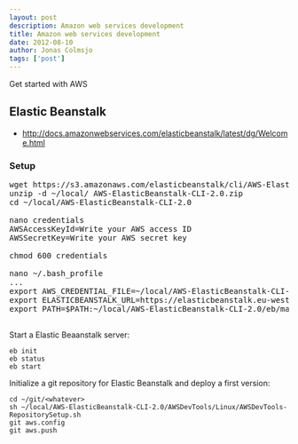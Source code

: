 ```yaml
---
layout: post
description: Amazon web services development
title: Amazon web services development
date: 2012-08-10
author: Jonas Colmsjo
tags: ['post']
---
```


Get started with AWS





## Elastic Beanstalk

* http://docs.amazonwebservices.com/elasticbeanstalk/latest/dg/Welcome.html

### Setup

<pre>
wget https://s3.amazonaws.com/elasticbeanstalk/cli/AWS-ElasticBeanstalk-CLI-2.0.zip
unzip -d ~/local/ AWS-ElasticBeanstalk-CLI-2.0.zip 
cd ~/local/AWS-ElasticBeanstalk-CLI-2.0

nano credentials
AWSAccessKeyId=Write your AWS access ID
AWSSecretKey=Write your AWS secret key

chmod 600 credentials

nano ~/.bash_profile
...
export AWS_CREDENTIAL_FILE=~/local/AWS-ElasticBeanstalk-CLI-2.0/credentials
export ELASTICBEANSTALK_URL=https://elasticbeanstalk.eu-west-1.amazonaws.com
export PATH=$PATH:~/local/AWS-ElasticBeanstalk-CLI-2.0/eb/macosx/python2.7

</pre>

Start a Elastic Beaanstalk server:

```
eb init
eb status
eb start
```


Initialize a git repository for Elastic Beanstalk and deploy a first version:
```
cd ~/git/<whatever>
sh ~/local/AWS-ElasticBeanstalk-CLI-2.0/AWSDevTools/Linux/AWSDevTools-RepositorySetup.sh 
git aws.config
git aws.push
```


